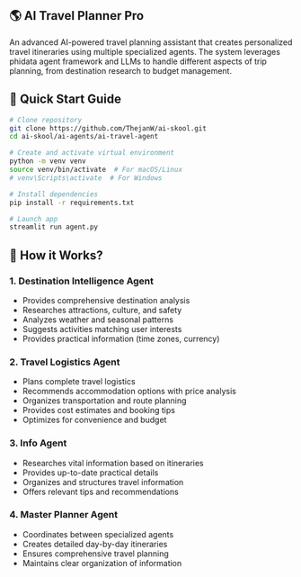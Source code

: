 ## 🌎 AI Travel Planner Pro
An advanced AI-powered travel planning assistant that creates personalized travel itineraries using multiple specialized agents. The system leverages phidata agent framework and LLMs to handle different aspects of trip planning, from destination research to budget management.

## 🚀 Quick Start Guide

```bash
# Clone repository
git clone https://github.com/ThejanW/ai-skool.git
cd ai-skool/ai-agents/ai-travel-agent

# Create and activate virtual environment
python -m venv venv
source venv/bin/activate  # For macOS/Linux
# venv\Scripts\activate  # For Windows

# Install dependencies
pip install -r requirements.txt

# Launch app
streamlit run agent.py
```

## 🤖 How it Works?

### 1. Destination Intelligence Agent
- Provides comprehensive destination analysis
- Researches attractions, culture, and safety
- Analyzes weather and seasonal patterns
- Suggests activities matching user interests
- Provides practical information (time zones, currency)

### 2. Travel Logistics Agent
- Plans complete travel logistics
- Recommends accommodation options with price analysis
- Organizes transportation and route planning
- Provides cost estimates and booking tips
- Optimizes for convenience and budget

### 3. Info Agent
- Researches vital information based on itineraries
- Provides up-to-date practical details
- Organizes and structures travel information
- Offers relevant tips and recommendations

### 4. Master Planner Agent
- Coordinates between specialized agents
- Creates detailed day-by-day itineraries
- Ensures comprehensive travel planning
- Maintains clear organization of information
